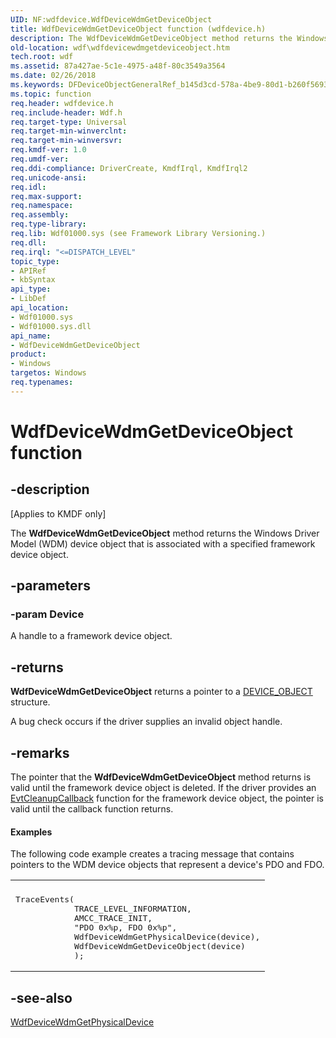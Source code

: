 ```yaml
---
UID: NF:wdfdevice.WdfDeviceWdmGetDeviceObject
title: WdfDeviceWdmGetDeviceObject function (wdfdevice.h)
description: The WdfDeviceWdmGetDeviceObject method returns the Windows Driver Model (WDM) device object that is associated with a specified framework device object.
old-location: wdf\wdfdevicewdmgetdeviceobject.htm
tech.root: wdf
ms.assetid: 87a427ae-5c1e-4975-a48f-80c3549a3564
ms.date: 02/26/2018
ms.keywords: DFDeviceObjectGeneralRef_b145d3cd-578a-4be9-80d1-b260f5693b3d.xml, WdfDeviceWdmGetDeviceObject, WdfDeviceWdmGetDeviceObject method, kmdf.wdfdevicewdmgetdeviceobject, wdf.wdfdevicewdmgetdeviceobject, wdfdevice/WdfDeviceWdmGetDeviceObject
ms.topic: function
req.header: wdfdevice.h
req.include-header: Wdf.h
req.target-type: Universal
req.target-min-winverclnt: 
req.target-min-winversvr: 
req.kmdf-ver: 1.0
req.umdf-ver: 
req.ddi-compliance: DriverCreate, KmdfIrql, KmdfIrql2
req.unicode-ansi: 
req.idl: 
req.max-support: 
req.namespace: 
req.assembly: 
req.type-library: 
req.lib: Wdf01000.sys (see Framework Library Versioning.)
req.dll: 
req.irql: "<=DISPATCH_LEVEL"
topic_type:
- APIRef
- kbSyntax
api_type:
- LibDef
api_location:
- Wdf01000.sys
- Wdf01000.sys.dll
api_name:
- WdfDeviceWdmGetDeviceObject
product:
- Windows
targetos: Windows
req.typenames: 
---
```


# WdfDeviceWdmGetDeviceObject function


## -description


<p class="CCE_Message">[Applies to KMDF only]</p>

The <b>WdfDeviceWdmGetDeviceObject</b> method returns the Windows Driver Model (WDM) device object that is associated with a specified framework device object.


## -parameters




### -param Device

<p>A handle to a framework device object.</p>




## -returns



<b>WdfDeviceWdmGetDeviceObject</b> returns a pointer to a <a href="https://msdn.microsoft.com/library/windows/hardware/ff543147">DEVICE_OBJECT</a> structure.

A bug check occurs if the driver supplies an invalid object handle.




## -remarks



The pointer that the <b>WdfDeviceWdmGetDeviceObject</b> method returns is valid until the framework device object is deleted. If the driver provides an <a href="https://msdn.microsoft.com/aba2efca-7d1f-4594-af65-13356f0e3f8b">EvtCleanupCallback</a> function for the framework device object, the pointer is valid until the callback function returns.


#### Examples

The following code example creates a tracing message that contains pointers to the WDM device objects that represent a device's PDO and FDO.

<div class="code"><span codelanguage=""><table>
<tr>
<th></th>
</tr>
<tr>
<td>
<pre>TraceEvents(
            TRACE_LEVEL_INFORMATION,
            AMCC_TRACE_INIT,
            "PDO 0x%p, FDO 0x%p",
            WdfDeviceWdmGetPhysicalDevice(device),
            WdfDeviceWdmGetDeviceObject(device)
            );</pre>
</td>
</tr>
</table></span></div>



## -see-also




<a href="https://msdn.microsoft.com/library/windows/hardware/ff546946">WdfDeviceWdmGetPhysicalDevice</a>
 

 

